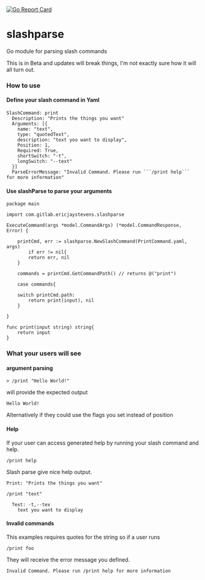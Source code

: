 [![Go Report Card](https://goreportcard.com/badge/github.com/ericjaystevens/slashparse)](https://goreportcard.com/report/github.com/ericjaystevens/slashparse)

# slashparse
Go module for parsing slash commands

This is in Beta and updates will break things, I'm not exactly sure how it will all turn out.


### How to use

#### Define your slash command in Yaml

```
SlashCommand: print 
  Description: "Prints the things you want"
  Arguments: [{
    name: "text",
    type: "quotedText",
    description: "text you want to display",
    Position: 1,
    Required: True,
    shortSwitch: "-t",
    longSwitch: "--text" 
  }]
  ParseErrorMessage: "Invalid Command. Please run ```/print help``` for more information"
```

#### Use slashParse to parse your arguments

```
package main

import com.gitlab.ericjaystevens.slashparse

ExecuteCommand(args *model.CommandArgs) (*model.CommandResponse, Error) {

	printCmd, err := slashparse.NewSlashCommand(PrintCommand.yaml, args)
        if err != nil{
		return err, nil
	}	

	commands = printCmd.GetCommandPath() // returns @("print")

	case commands{
	
	switch printCmd.path:
		return print(input), nil
	}

}

func print(input string) string{
	return input
}
```

### What your users will see

#### argument parsing

```
> /print "Hello World!"
```

will provide the expected output

```
Hello World!
```

Alternatively if they could use the flags you set instead of position

#### Help

If your user can access generated help by running your slash command and help. 

```
/print help
```

Slash parse give nice help output. 

```
Print: "Prints the things you want"

/print "text"

  Text: -t,--tex
    text you want to display
```


#### Invalid commands

This examples requires quotes for the string so if a user runs

```
/print foo
```

They will receive the error message you defined.

```
Invalid Command. Please run /print help for more information
```
